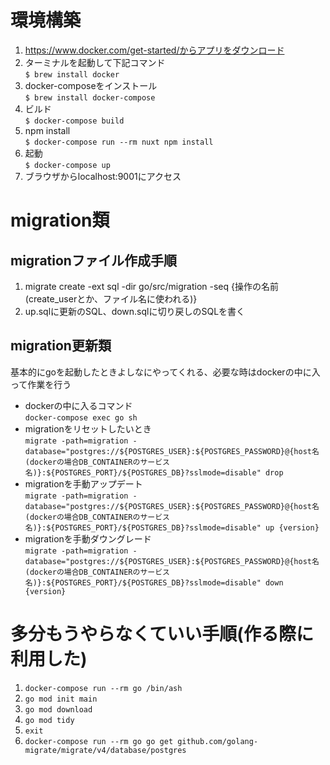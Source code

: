 # 環境構築
1. https://www.docker.com/get-started/からアプリをダウンロード
1. ターミナルを起動して下記コマンド  
  `$ brew install docker`
1. docker-composeをインストール  
  `$ brew install docker-compose`
1. ビルド  
  `$ docker-compose build`
1. npm install  
  `$ docker-compose run --rm nuxt npm install`
1. 起動  
  `$ docker-compose up`
1. ブラウザからlocalhost:9001にアクセス  


# migration類
## migrationファイル作成手順
1. migrate create -ext sql -dir go/src/migration -seq {操作の名前(create_userとか、ファイル名に使われる)}
1. up.sqlに更新のSQL、down.sqlに切り戻しのSQLを書く

## migration更新類
基本的にgoを起動したときよしなにやってくれる、必要な時はdockerの中に入って作業を行う
- dockerの中に入るコマンド  
  `docker-compose exec go sh`
- migrationをリセットしたいとき  
  `migrate -path=migration -database="postgres://${POSTGRES_USER}:${POSTGRES_PASSWORD}@{host名(dockerの場合DB_CONTAINERのサービス名)}:${POSTGRES_PORT}/${POSTGRES_DB}?sslmode=disable" drop`
- migrationを手動アップデート  
  `migrate -path=migration -database="postgres://${POSTGRES_USER}:${POSTGRES_PASSWORD}@{host名(dockerの場合DB_CONTAINERのサービス名)}:${POSTGRES_PORT}/${POSTGRES_DB}?sslmode=disable" up {version}`
- migrationを手動ダウングレード  
  `migrate -path=migration -database="postgres://${POSTGRES_USER}:${POSTGRES_PASSWORD}@{host名(dockerの場合DB_CONTAINERのサービス名)}:${POSTGRES_PORT}/${POSTGRES_DB}?sslmode=disable" down {version}`


# 多分もうやらなくていい手順(作る際に利用した)
1. `docker-compose run --rm go /bin/ash`
1. `go mod init main`
1. `go mod download`
1. `go mod tidy`
1. `exit`
1. `docker-compose run --rm go go get github.com/golang-migrate/migrate/v4/database/postgres`
